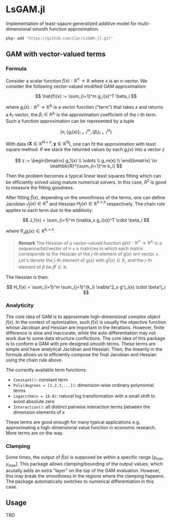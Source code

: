 # LsGAM.jl
Implementation of least-sqaure generalized additive model for multi-dimensional smooth function approximation.

```julia
pkg> add "https://github.com/Clpr/LsGAM.jl.git"
```

## GAM with vector-valued terms

### Formula

Consider a scalar function $f(x):\mathbb{R}^n \to \mathbb{R}$ where $x$ is an $n$-vector.
We consider the following vector-valued modified GAM approximation:

$$
\hat{f}(x) := \sum_{i=1}^m g_i(x)^T \beta_i
$$

where $g_i(x):\mathbb{R}^{n} \to \mathbb{R}^{k_i}$ is a vector function ("term") that takes $x$ and returns a $k_i$-vector; the $\beta_i \in\mathbb{R}^{k_i}$ is the approximation coefficient of the $i$-th term.
Such a function approximation can be represented by a tuple

$$
( n, \{g_i(x)\}_{i=1}^m, \{\beta_i\}_{i=1}^m )
$$

With data $(\mathbf{X} \in \mathbb{R}^{N\times n}, \mathbf{y} \in \mathbb{R}^{N})$, one can fit the approximation with least square method. If we stack the returned values by each $g_i(x)$ into a vector $z$

$$
z := \begin{bmatrix}
g_1(x) \\
\vdots \\
g_m(x) \\
\end{bmatrix} \in \mathbb{R}^{\sum_{i=1}^m k_i}
$$

Then the problem becomes a typical linear least squares fitting which can be efficiently solved using mature numerical solvers. In this case, $R^2$ is good to measure the fitting goodness.

After fitting $\hat{f}(x)$, depending on the smoothness of the terms, one can define Jacobian $J_f(x) \in \mathbb{R}^{n}$ and Hessian $H_f(x) \in\mathbb{R}^{n \times n}$ respectively.
The chain rule applies to each term due to the additivity:

$$
J_f(x) = \sum_{i=1}^m (\nabla_x g_i(x))^T \cdot \beta_i
$$

where $\nabla_x g_i(x) \in \mathbb{R}^{k_i \times n}$. 


> **Remark**
> The Hessian of a vector-valued function $g(x) : \mathbb{R}^{n} \to \mathbb{R}^{k_i}$ is a sequence/list/vector of $n\times n$ matrices in which each matrix corresponds to the Hessian of the $j$-th element of $g(x)$ wrt vector $x$. Let's denote the $j$-th element of $g(x)$ with $g^j(x) \in \mathbb{R}$, and the $j$-th element of $\beta$ be $\beta^j \in\mathbb{R}$.

The Hessian is then:

$$
H_f(x) = \sum_{i=1}^m \sum_{j=1}^{k_i}   \nabla^2_x g^j_i(x)  \cdot \beta^j_i
$$


### Analyticity 

The core idea of GAM is to approximate high-dimensional complex object $f(x)$.
In the context of optimization, such $f(x)$ is usually the objective function whose Jacobian and Hessian are important in the iterations. However, finite difference is slow and inaccurate, while the auto differentiation may not work due to some data structure conflictions.
The core idea of this package is to conform a GAM with pre-designed smooth terms.
These terms are simple and have analytical Jacobian and Hessian.
Then, the linearity in the formula allows us to efficiently compose the final Jacobian and Hessian using the chain rule above.

The currently available term functions:

- `Constant()`: constant term
- `Poly(degrees = [1,2,3,...])`: dimension-wise ordinary polynomial terms
- `Logarithm(ϵ = 1E-8)`: natural log transformation with a small shift to avoid absolute zero
- `Interaction()`: all distinct pairwise interaction terms between the dimension elements of $x$

These terms are good enough for many typical applications e.g. approximating a high-dimensional value function in economic research. More terms are on the way.


### Clamping

Some times, the output of $\hat{f}(x)$ is supposed be within a specific range $[y_\text{min},y_\text{max}]$. This package allows clamping/bounding of the output values, which acutally adds an extra "layer" on the top of the GAM evaluation. However, this may break the smoothness in the regions where the clamping happens. The package automatically switches to numerical differentiation in this case.



## Usage


TBD






















